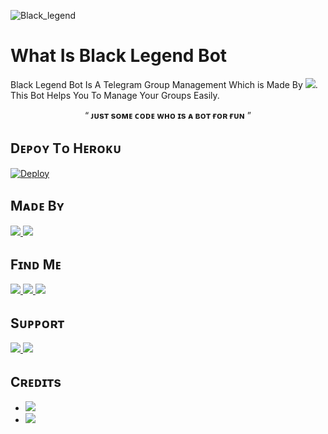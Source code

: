 ![Black_legend](https://telegra.ph/file/c6c0e74543b8605ddd650.jpg)

# What Is Black Legend Bot

Black Legend Bot Is A Telegram Group Management Which is Made By <img src="https://img.shields.io/badge/@-Alain_champion-blueviolet" />. This Bot Helps You To Manage Your Groups Easily.
<p align="center">
 “	<b>ᴊᴜsᴛ sᴏᴍᴇ ᴄᴏᴅᴇ ᴡʜᴏ ɪs ᴀ ʙᴏᴛ ғᴏʀ ғᴜɴ</b> ” 
</p>

## Dᴇᴘᴏʏ Tᴏ Hᴇʀᴏᴋᴜ

[![Deploy](https://img.shields.io/badge/Deploy%20To-Heroku-blueviolet)](https://heroku.com/deploy?template=https://github.com/infotechbro/black_legend)

## Mᴀᴅᴇ Bʏ

<a href="https://t.me/Alain_Champion"> <img src="https://img.shields.io/badge/This%20Bot%20Was-Made%20By%20My-orange" /> <img src="https://img.shields.io/badge/Bestest-Master-ff69b4" /> </a>

## Fɪɴᴅ Mᴇ

<a href="https://t.me/black_legend_bot"> <img src="https://img.shields.io/badge/You%20Can%20Find%20Me-On%20Telegram-blueviolet" /> <img src="https://img.shields.io/badge/:----------green" />  <img src="https://img.shields.io/badge/Black-Legend%20Bot-blue" /> </a>

## Sᴜᴘᴘᴏʀᴛ

<a href="https://t.me/black_legend_support"> <img src="https://img.shields.io/badge/Join-Our-green" /> <img src="https://img.shields.io/badge/Support-Group-critical" /> </a>

## Cʀᴇᴅɪᴛs

  * <a href="https://t.me/Alain_Champion"> <img src="https://img.shields.io/badge/%40-Alain__Champion-blue" />
  * <a href="https://t.me/PhantomRedXd"> <img src="https://img.shields.io/badge/%40-PhantomRedXd-red" />
